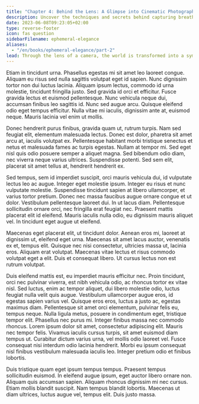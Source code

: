 ```yaml
---
title: "Chapter 4: Behind the Lens: A Glimpse into Cinematic Photography"
description: Uncover the techniques and secrets behind capturing breathtaking visuals through the lens of cinema.
date: 2023-06-08T09:23:05+02:00
type: reverse-footer
icon: fas question
sidebarFilename: ephemeral-elegance
aliases:
  - "/en/books/ephemeral-elegance/part-2"
lead: Through the lens of a camera, the world is transformed into a symphony of light and shadow, weaving tales that captivate the soul. Join us as we unravel the secrets of cinematic photography, where each frame is a masterpiece waiting to be captured, and each shot a window into the boundless realms of imagination.
---
```

Etiam in tincidunt urna. Phasellus egestas mi sit amet leo laoreet congue. Aliquam eu risus sed nulla sagittis volutpat eget id sapien. Nunc dignissim tortor non dui luctus lacinia. Aliquam ipsum lectus, commodo id urna molestie, tincidunt fringilla justo. Sed gravida id orci et efficitur. Fusce gravida lectus et euismod pellentesque. Nunc vehicula neque dui, accumsan finibus leo sagittis id. Nunc sed augue arcu. Quisque eleifend odio eget tempus efficitur. Nulla vitae mi iaculis, dignissim ante at, euismod neque. Mauris lacinia vel enim ut mollis.

Donec hendrerit purus finibus, gravida quam ut, rutrum turpis. Nam sed feugiat elit, elementum malesuada lectus. Donec est dolor, pharetra sit amet arcu at, iaculis volutpat ex. Pellentesque habitant morbi tristique senectus et netus et malesuada fames ac turpis egestas. Nullam at tempor mi. Sed eget nisl quis odio posuere semper a aliquet magna. Sed bibendum odio diam, nec viverra neque varius ultrices. Suspendisse potenti. Sed sem elit, placerat sit amet tellus at, hendrerit hendrerit ex.

Sed tempus, sem id imperdiet suscipit, orci mauris vehicula dui, id vulputate lectus leo ac augue. Integer eget molestie ipsum. Integer eu risus et nunc vulputate molestie. Suspendisse tincidunt sapien at libero ullamcorper, et varius tortor pretium. Donec nec massa faucibus augue ornare congue et ut dolor. Vestibulum pellentesque laoreet dui. In ut lacus diam. Pellentesque sollicitudin ornare orci, nec fringilla erat feugiat nec. Praesent mattis placerat elit id eleifend. Mauris iaculis nulla odio, eu dignissim mauris aliquet vel. In tincidunt eget augue ut eleifend.

Maecenas eget placerat elit, ut tincidunt dolor. Aenean eros mi, laoreet at dignissim ut, eleifend eget urna. Maecenas sit amet lacus auctor, venenatis ex et, tempus elit. Quisque nec nisi consectetur, ultricies massa ut, lacinia eros. Aliquam erat volutpat. Maecenas vitae lectus et risus commodo volutpat eget a elit. Duis et consequat libero. Ut cursus lectus non est rutrum volutpat.

Duis eleifend mattis est, eu imperdiet mauris efficitur nec. Proin tincidunt, orci nec pulvinar viverra, est nibh vehicula odio, ac rhoncus tortor ex vitae nisl. Sed luctus, enim ac tempor aliquet, dui libero molestie odio, luctus feugiat nulla velit quis augue. Vestibulum ullamcorper augue eros, id egestas sapien varius vel. Quisque eros eros, luctus a justo ac, egestas maximus diam. Pellentesque sit amet orci elementum, pulvinar felis eu, tempus neque. Nulla ligula metus, posuere in condimentum eget, tristique tempor elit. Phasellus nec purus mi. Integer finibus massa nec commodo rhoncus. Lorem ipsum dolor sit amet, consectetur adipiscing elit. Mauris nec tempor felis. Vivamus iaculis cursus turpis, sit amet euismod diam tempus ut. Curabitur dictum varius urna, vel mollis odio laoreet vel. Fusce consequat nisi interdum odio lacinia hendrerit. Morbi eu ipsum consequat nisl finibus vestibulum malesuada iaculis leo. Integer pretium odio et finibus lobortis.

Duis tristique quam eget ipsum tempus tempus. Praesent tempus sollicitudin euismod. In eleifend augue ipsum, eget auctor libero ornare non. Aliquam quis accumsan sapien. Aliquam rhoncus dignissim mi nec cursus. Etiam mollis blandit suscipit. Nam tempus blandit lobortis. Maecenas ut diam ultrices, luctus augue vel, tempus elit. Duis justo massa.